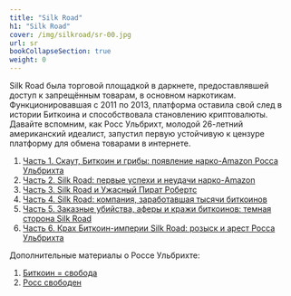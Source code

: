 ```yaml
---
title: "Silk Road"
h1: "Silk Road"
cover: /img/silkroad/sr-00.jpg
url: sr
bookCollapseSection: true
weight: 0
---
```


Silk Road была торговой площадкой в даркнете, предоставлявшей доступ к запрещённым товарам, в основном наркотикам. Функционировавшая с 2011 по 2013, платформа оставила свой след в истории Биткоина и способствовала становлению криптовалюты. Давайте вспомним, как Росс Ульбрихт, молодой 26-летний американский идеалист, запустил первую устойчивую к цензуре платформу для обмена товарами в интернете.

1. [Часть 1. Скаут, Биткоин и грибы: появление нарко-Amazon Росса Ульбрихта](/sr/silkroad-1)
2. [Часть 2. Silk Road: первые успехи и неудачи нарко-Amazon](/sr/silkroad-2)
3. [Часть 3. Silk Road и Ужасный Пират Робертс](/sr/silkroad-3)
4. [Часть 4. Silk Road: компания, заработавшая тысячи биткоинов](/sr/silkroad-4)
5. [Часть 5. Заказные убийства, аферы и кражи биткоинов: темная сторона Silk Road](/sr/silkroad-5)
6. [Часть 6. Крах Биткоин-империи Silk Road: розыск и арест Росса Ульбрихта](/sr/silkroad-6)

Дополнительные материалы о Россе Ульбрихте:

1. [Биткоин = свобода](/bitcoin-svoboda)
2. [Росс свободен](/posts/ross)